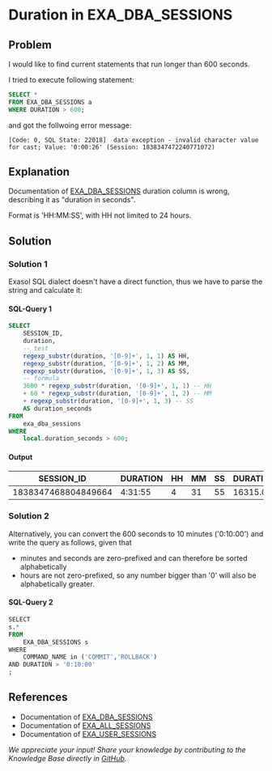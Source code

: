 # Duration in EXA_DBA_SESSIONS

## Problem

I would like to find current statements that run longer than 600 seconds.

I tried to execute following statement:

```SQL
SELECT * 
FROM EXA_DBA_SESSIONS a
WHERE DURATION > 600;
```

and got the follwoing error message:

```text
[Code: 0, SQL State: 22018]  data exception - invalid character value 
for cast; Value: '0:00:26' (Session: 1838347472240771072)
```

## Explanation

Documentation of [EXA_DBA_SESSIONS](https://docs.exasol.com/db/latest/sql_references/system_tables/metadata/exa_dba_sessions.htm) duration column is wrong, describing it as "duration in seconds".

Format is 'HH:MM:SS', with HH not limited to 24 hours.

## Solution

### Solution 1

Exasol SQL dialect doesn't have a direct function, thus we have to parse the string and calculate it:

#### SQL-Query 1

```SQL
SELECT
    SESSION_ID,
    duration,
    -- test
    regexp_substr(duration, '[0-9]+', 1, 1) AS HH,
    regexp_substr(duration, '[0-9]+', 1, 2) AS MM,
    regexp_substr(duration, '[0-9]+', 1, 3) AS SS,
    -- formula
    3600 * regexp_substr(duration, '[0-9]+', 1, 1) -- HH
    + 60 * regexp_substr(duration, '[0-9]+', 1, 2) -- MM
    + regexp_substr(duration, '[0-9]+', 1, 3) -- SS
    AS duration_seconds
FROM 
    exa_dba_sessions 
WHERE 
    local.duration_seconds > 600;
```

#### Output

|SESSION_ID|DURATION|HH|MM|SS|DURATION_SECONDS|
|---|---|---|---|---|---|
|1838347468804849664|4:31:55|4|31|55|16315.0|

### Solution 2

Alternatively, you can convert the 600 seconds to 10 minutes ('0:10:00') and write the query as follows, given that

* minutes and seconds are zero-prefixed and can therefore be sorted alphabetically
* hours are not zero-prefixed, so any number bigger than '0' will also be alphabetically greater.

#### SQL-Query 2

```SQL
SELECT  
s.*
FROM
    EXA_DBA_SESSIONS s
WHERE 
    COMMAND_NAME in ('COMMIT','ROLLBACK')
AND DURATION > '0:10:00'
;
```

## References

* Documentation of [EXA_DBA_SESSIONS](https://docs.exasol.com/db/latest/sql_references/system_tables/metadata/exa_dba_sessions.htm)
* Documentation of [EXA_ALL_SESSIONS](https://docs.exasol.com/db/latest/sql_references/system_tables/metadata/exa_all_sessions.htm)
* Documentation of [EXA_USER_SESSIONS](https://docs.exasol.com/db/latest/sql_references/system_tables/metadata/exa_user_sessions.htm)

*We appreciate your input! Share your knowledge by contributing to the Knowledge Base directly in [GitHub](https://github.com/exasol/public-knowledgebase).*

